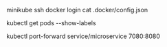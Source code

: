 
minikube ssh
docker login
cat .docker/config.json



kubectl get pods --show-labels

kubectl port-forward service/microservice 7080:8080
